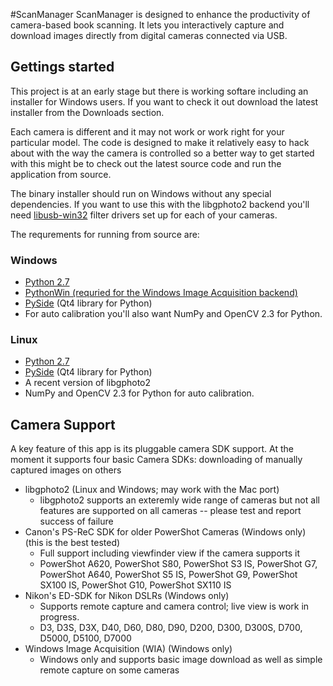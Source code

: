 #ScanManager
ScanManager is designed to enhance the productivity of camera-based book scanning. It lets you interactively capture and download images directly from digital cameras connected via USB.

## Gettings started ##
This project is at an early stage but there is working softare including an installer for Windows users. If you want to check it out download the latest installer from the Downloads section.

Each camera is different and it may not work or work right for your particular model. The code is designed to make it relatively easy to hack about with the way the camera is controlled so a better way to get started with this might be to check out the latest source code and run the application from source.

The binary installer should run on Windows without any special dependencies. If you want to use this with the libgphoto2 backend you'll need [libusb-win32](http://sourceforge.net/projects/libusb-win32/files/) filter drivers set up for each of your cameras.

The requrements for running from source are:

### Windows ###
  * [Python 2.7](http://www.python.org)
  * [PythonWin (requried for the Windows Image Acquisition backend)](http://sourceforge.net/projects/pywin32/)
  * [PySide](http://www.pyside.org/downloads/) (Qt4 library for Python)
  * For auto calibration you'll also want NumPy and OpenCV 2.3 for Python.

### Linux ###
  * [Python 2.7](http://www.python.org)
  * [PySide](http://www.pyside.org/downloads/) (Qt4 library for Python)
  * A recent version of libgphoto2
  * NumPy and OpenCV 2.3 for Python for auto calibration.

## Camera Support ##

A key feature of this app is its pluggable camera SDK support. At the moment it supports four basic Camera SDKs:
downloading of manually captured images on others
  * libgphoto2 (Linux and Windows; may work with the Mac port)
    * libgphoto2 supports an exteremly wide range of cameras but not all features are supported on all cameras -- please test and report success of failure
  * Canon's PS-ReC SDK for older PowerShot Cameras (Windows only) (this is the best tested)
    * Full support including viewfinder view if the camera supports it
    * PowerShot A620, PowerShot S80, PowerShot S3 IS, PowerShot G7, PowerShot A640, PowerShot S5 IS, PowerShot G9, PowerShot SX100 IS, PowerShot G10, PowerShot SX110 IS
  * Nikon's ED-SDK for Nikon DSLRs (Windows only)
    * Supports remote capture and camera control; live view is work in progress.
    * D3, D3S, D3X, D40, D60, D80, D90, D200, D300, D300S, D700, D5000, D5100, D7000
  * Windows Image Acquisition (WIA) (Windows only)
    * Windows only and supports basic image download as well as simple remote capture on some cameras
